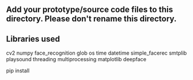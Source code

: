 ## Add your prototype/source code files to this directory. Please don't rename this directory.

## Libraries used
cv2
numpy
face_recognition
glob
os
time 
datetime
simple_facerec
smtplib
playsound
threading
multiprocessing
matplotlib
deepface

pip install <above packages>
